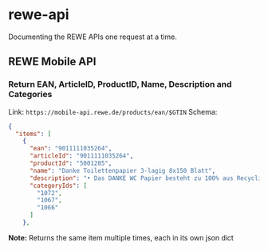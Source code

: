 # rewe-api
Documenting the REWE APIs one request at a time.


## REWE Mobile API

### Return EAN, ArticleID, ProductID, Name, Description and Categories

Link: `https://mobile-api.rewe.de/products/ean/$GTIN`
Schema:
```json
{
  "items": [
    {
      "ean": "9011111035264",
      "articleId": "9011111035264",
      "productId": "5001285",
      "name": "Danke Toilettenpapier 3-lagig 8x150 Blatt",
      "description": "• Das DANKE WC Papier besteht zu 100% aus Recyclingfasern und ist besonders umwelt- und hautfreundlich\n• Das 3-lagige Klopapier enthält weder Farbzusätze noch Bleichmittel und ist damit auch ideal für Allergiker geeignet\n• Das weiche Klopapier ist mit dem Umweltzeichen \"Blauer Engel\" für besondere Sicherheit und Unbedenklichkeit ausgezeichnet \n• Umweltfreundliches DANKE Toilettenpapier mit weicher Struktur bietet Qualität und Komfort für jeden Tag und die gesamte Familie\n• Lieferumfang: 1 x 8 Rollen DANKE Toilettenpapier, 100% recyceltes Toilettenpapier 3 lagig im praktischen Vorteilspack",
      "categoryIds": [
        "1072",
        "1067",
        "1066"
      ]
    },

```

**Note:** Returns the same item multiple times, each in its own json dict

